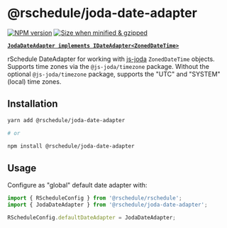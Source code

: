 # @rschedule/joda-date-adapter

[![NPM version](https://flat.badgen.net/npm/v/@rschedule/joda-date-adapter)](https://www.npmjs.com/package/@rschedule/joda-date-adapter) [![Size when minified & gzipped](https://flat.badgen.net/bundlephobia/minzip/@rschedule/joda-date-adapter)](https://www.npmjs.com/package/@rschedule/joda-date-adapter)

**[`JodaDateAdapter implements IDateAdapter<ZonedDateTime>`](../#IDateAdapter-Interface)**

rSchedule DateAdapter for working with [js-joda](https://github.com/js-joda/js-joda) `ZonedDateTime` objects. Supports time zones via the `@js-joda/timezone` package. Without the optional `@js-joda/timezone` package, supports the "UTC" and "SYSTEM" (local) time zones.

## Installation

```bash
yarn add @rschedule/joda-date-adapter

# or

npm install @rschedule/joda-date-adapter
```

## Usage

Configure as "global" default date adapter with:

```typescript
import { RScheduleConfig } from '@rschedule/rschedule';
import { JodaDateAdapter } from '@rschedule/joda-date-adapter';

RScheduleConfig.defaultDateAdapter = JodaDateAdapter;
```

